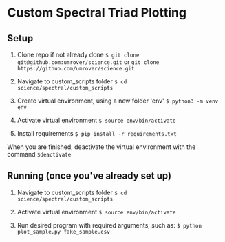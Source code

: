 # Custom Spectral Triad Plotting

## Setup
1. Clone repo if not already done
`$ git clone git@github.com:umrover/science.git` or `git clone https://github.com/umrover/science.git`

2. Navigate to custom_scripts folder
`$ cd science/spectral/custom_scripts`

3. Create virtual environment, using a new folder 'env'
`$ python3 -m venv env`

4. Activate virtual environment
`$ source env/bin/activate`

5. Install requirements
`$ pip install -r requirements.txt`

When you are finished, deactivate the virtual environment with the command `$deactivate`

## Running (once you've already set up)
1. Navigate to custom_scripts folder
`$ cd science/spectral/custom_scripts`

2. Activate virtual environment
`$ source env/bin/activate`

3. Run desired program with required arguments, such as:
`$ python plot_sample.py fake_sample.csv`
